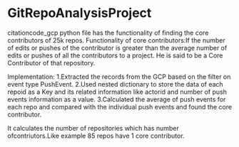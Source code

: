 # GitRepoAnalysisProject
citationcode_gcp python file has the functionality of finding the core contributors of 25k repos.
Functionality of core contributors:If the number of edits or pushes of the contributor is greater than the average number of edits or pushes of all the contributors to a project. He is said to be a Core Contributor of that repository.

Implementation:
1.Extracted the records from the  GCP  based on the filter on event type PushEvent. 
2.Used nested dictionary to store the data of each repoid as a Key and its related information like actorid and number of push events information as a value.
3.Calculated the average of push events for each repo and compared with the individual push events and found the core contributor.

It calculates the number of repositories which has number ofcontriutors.Like example 85 repos have 1 core contributor.


